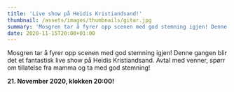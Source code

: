 ```yaml
---
title: 'Live show på Heidis Kristiandsand!'
thumbnail: /assets/images/thumbnails/gitar.jpg
summary: 'Mosgren tar å fyrer opp scenen med god stemning igjen! Denne gangen blir det et fantastisk live show på Heidis Kristiandsand. Avtal med venner, spørr om tillatelse fra mamma og ta med god stemning!'
date: 2020-11-15T20:00+01:00
---
```


Mosgren tar å fyrer opp scenen med god stemning igjen! Denne gangen blir det et fantastisk live show på Heidis Kristiandsand. Avtal med venner, spørr om tillatelse fra mamma og ta med god stemning!

**21. November 2020, klokken 20:00!**
